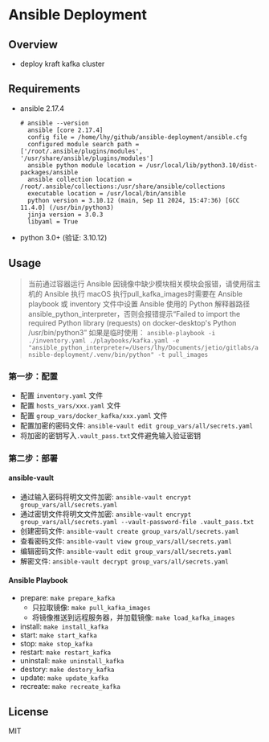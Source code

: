 # Ansible Deployment

## Overview
- deploy kraft kafka cluster

## Requirements

- ansible 2.17.4
  ```
  # ansible --version
    ansible [core 2.17.4]
    config file = /home/lhy/github/ansible-deployment/ansible.cfg
    configured module search path = ['/root/.ansible/plugins/modules', '/usr/share/ansible/plugins/modules']
    ansible python module location = /usr/local/lib/python3.10/dist-packages/ansible
    ansible collection location = /root/.ansible/collections:/usr/share/ansible/collections
    executable location = /usr/local/bin/ansible
    python version = 3.10.12 (main, Sep 11 2024, 15:47:36) [GCC 11.4.0] (/usr/bin/python3)
    jinja version = 3.0.3
    libyaml = True
  ```
- python 3.0+ (验证: 3.10.12)

## Usage

> 当前通过容器运行 Ansible 因镜像中缺少模块相关模块会报错，请使用宿主机的 Ansible 执行
> macOS 执行pull_kafka_images时需要在 Ansible playbook 或 inventory 文件中设置 Ansible 使用的 Python 解释器路径ansible_python_interpreter，否则会报错提示“Failed to import the required Python library (requests) on docker-desktop's Python /usr/bin/python3” 
> 如果是临时使用： `ansible-playbook -i ./inventory.yaml ./playbooks/kafka.yaml -e "ansible_python_interpreter=/Users/lhy/Documents/jetio/gitlabs/ansible-deployment/.venv/bin/python" -t pull_images`

### 第一步：配置

- 配置 `inventory.yaml` 文件
- 配置 `hosts_vars/xxx.yaml` 文件
- 配置 `group_vars/docker_kafka/xxx.yaml` 文件
- 配置加密的密码文件: `ansible-vault edit group_vars/all/secrets.yaml`
- 将加密的密钥写入`.vault_pass.txt`文件避免输入验证密钥

### 第二步：部署

#### ansible-vault
- 通过输入密码将明文文件加密: `ansible-vault encrypt group_vars/all/secrets.yaml`   
- 通过密钥文件将明文文件加密: `ansible-vault encrypt group_vars/all/secrets.yaml --vault-password-file .vault_pass.txt`
- 创建密码文件: `ansible-vault create group_vars/all/secrets.yaml`
- 查看密码文件: `ansible-vault view group_vars/all/secrets.yaml`
- 编辑密码文件: `ansible-vault edit group_vars/all/secrets.yaml`
- 解密文件: `ansible-vault decrypt group_vars/all/secrets.yaml`

#### Ansible Playbook
- prepare: `make prepare_kafka`
  - 只拉取镜像: `make pull_kafka_images`
  - 将镜像推送到远程服务器，并加载镜像: `make load_kafka_images`
- install: `make install_kafka`
- start: `make start_kafka`
- stop: `make stop_kafka`
- restart: `make restart_kafka`
- uninstall: `make uninstall_kafka`
- destory: `make destory_kafka`
- update: `make update_kafka`
- recreate: `make recreate_kafka`

## License

MIT
